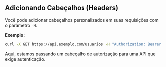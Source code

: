 ## Adicionando Cabeçalhos (Headers)

Você pode adicionar cabeçalhos personalizados em suas requisições com o parâmetro `-H`.

**Exemplo:**
```bash
curl -X GET https://api.exemplo.com/usuarios -H "Authorization: Bearer <token>"
```
Aqui, estamos passando um cabeçalho de autorização para uma API que exige autenticação.